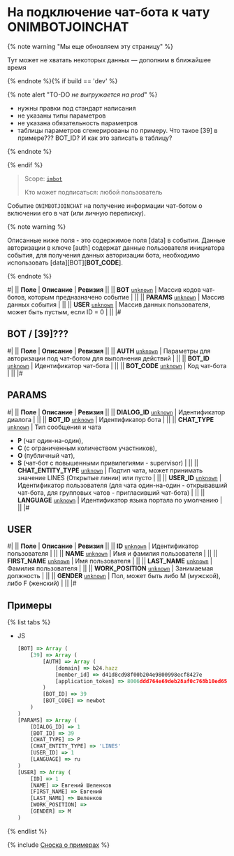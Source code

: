 # На подключение чат-бота к чату ONIMBOTJOINCHAT

{% note warning "Мы еще обновляем эту страницу" %}

Тут может не хватать некоторых данных — дополним в ближайшее время

{% endnote %}{% if build == 'dev' %}

{% note alert "TO-DO _не выгружается на prod_" %}

- нужны правки под стандарт написания
- не указаны типы параметров
- не указана обязательность параметров
- таблицы параметров сгенерированы по примеру. Что такое [39] в примере??? BOT_ID? И как это записать в таблицу?

{% endnote %}

{% endif %}

> Scope: [`imbot`](../../../scopes/permissions.md)
>
> Кто может подписаться: любой пользователь

Событие `ONIMBOTJOINCHAT` на получение информации чат-ботом о включении его в чат (или личную переписку).

{% note warning %}

Описанные ниже поля - это содержимое поля [data] в событии. Данные авторизации в ключе [auth] содержат данные пользователя инициатора события, для получения данных авторизации бота, необходимо использовать [data][BOT][__BOT_CODE__].

{% endnote %}

#|
|| **Поле** | **Описание** | **Ревизия** ||
|| **BOT** 
[`unknown`](../../../data-types.md) | Массив кодов чат-ботов, которым предназначено событие | ||
|| **PARAMS** 
[`unknown`](../../../data-types.md) | Массив данных события | ||
|| **USER** 
[`unknown`](../../../data-types.md) | Массив данных пользователя, может быть пустым, если ID = 0 | ||
|#

## BOT / [39]???

#|
|| **Поле** | **Описание** | **Ревизия** ||
|| **AUTH** 
[`unknown`](../../../data-types.md) | Параметры для авторизации под чат-ботом для выполнения действий | ||
|| **BOT_ID** 
[`unknown`](../../../data-types.md) | Идентификатор чат-бота | ||
|| **BOT_CODE** 
[`unknown`](../../../data-types.md) | Код чат-бота | ||
|#

## PARAMS

#|
|| **Поле** | **Описание** | **Ревизия** ||
|| **DIALOG_ID** 
[`unknown`](../../../data-types.md) | Идентификатор диалога | ||
|| **BOT_ID** 
[`unknown`](../../../data-types.md) | Идентификатор бота | ||
|| **CHAT_TYPE** 
[`unknown`](../../../data-types.md) | Тип сообщения и чата
- **P** (чат один-на-один),
- **C** (с ограниченным количеством участников),
- **O** (публичный чат),
- **S** (чат-бот с повышенными привилегиями - supervisor) | ||
|| **CHAT_ENTITY_TYPE** 
[`unknown`](../../../data-types.md) | Подтип чата, может принимать значение LINES (Открытые линии) или пусто  | ||
|| **USER_ID** 
[`unknown`](../../../data-types.md) | Идентификатор пользователя (для чата один-на-один - открывавший чат-бота, для групповых чатов - пригласивший чат-бота) | ||
|| **LANGUAGE** 
[`unknown`](../../../data-types.md) | Идентификатор языка портала по умолчанию | ||
|#

## USER

#|
|| **Поле** | **Описание** | **Ревизия** ||
|| **ID** 
[`unknown`](../../../data-types.md) | Идентификатор пользователя | ||
|| **NAME** 
[`unknown`](../../../data-types.md) | Имя и фамилия пользователя | ||
|| **FIRST_NAME** 
[`unknown`](../../../data-types.md) | Имя пользователя | ||
|| **LAST_NAME** 
[`unknown`](../../../data-types.md) | Фамилия пользователя | ||
|| **WORK_POSITION** 
[`unknown`](../../../data-types.md) | Занимаемая должность | ||
|| **GENDER** 
[`unknown`](../../../data-types.md) | Пол, может быть либо M (мужской), либо F (женский) | ||
|#

## Примеры

{% list tabs %}

- JS

    ```js
    [BOT] => Array (
        [39] => Array (
            [AUTH] => Array (
                [domain] => b24.hazz
                [member_id] => d41d8cd98f00b204e9800998ecf8427e
                [application_token] => 8006ddd764e69deb28af0c768b10ed65
            )
            [BOT_ID] => 39    
            [BOT_CODE] => newbot
        )
    )
    [PARAMS] => Array (
        [DIALOG_ID] => 1
        [BOT_ID] => 39
        [CHAT_TYPE] => P
        [CHAT_ENTITY_TYPE] => 'LINES'
        [USER_ID] => 1
        [LANGUAGE] => ru
    )
    [USER] => Array (
        [ID] => 1
        [NAME] => Евгений Шеленков
        [FIRST_NAME] => Евгений
        [LAST_NAME] => Шеленков
        [WORK_POSITION] =>
        [GENDER] => M
    )
    ```

{% endlist %}

{% include [Сноска о примерах](../../../../_includes/examples.md) %}